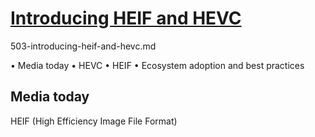 
# [Introducing HEIF and HEVC](https://developer.apple.com/videos/play/wwdc2017/503/)

503-introducing-heif-and-hevc.md


• Media today
• HEVC
• HEIF
• Ecosystem adoption and best practices

## Media today




HEIF (High Efficiency Image File Format)
